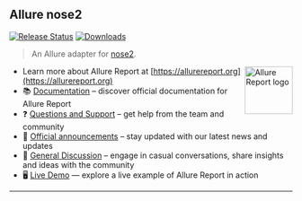 ## Allure nose2

[![Release Status](https://img.shields.io/pypi/v/allure-nose2-il)](https://pypi.python.org/pypi/allure-nose2-il)
[![Downloads](https://img.shields.io/pypi/dm/allure-nose2-il)](https://pypi.python.org/pypi/allure-nose2-il)

> An Allure adapter for [nose2](https://docs.nose2.io/en/latest/).

[<img src="https://allurereport.org/public/img/allure-report.svg" height="85px" alt="Allure Report logo" align="right" />](https://allurereport.org "Allure Report")

- Learn more about Allure Report at [https://allurereport.org](https://allurereport.org)
- 📚 [Documentation](https://allurereport.org/docs/) – discover official documentation for Allure Report
- ❓ [Questions and Support](https://github.com/orgs/allure-framework/discussions/categories/questions-support) – get help from the team and community
- 📢 [Official announcements](https://github.com/orgs/allure-framework/discussions/categories/announcements) –  stay updated with our latest news and updates
- 💬 [General Discussion](https://github.com/orgs/allure-framework/discussions/categories/general-discussion) – engage in casual conversations, share insights and ideas with the community
- 🖥️ [Live Demo](https://demo.allurereport.org/) — explore a live example of Allure Report in action

---
